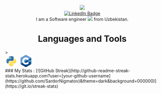 <div id="header" align="center">
  <img src="https://media.giphy.com/media/M9gbBd9nbDrOTu1Mqx/giphy.gif" width="100"/>
</div>
<div id="badges" align='center'>
  <a href="[your-linkedin-URL](https://www.linkedin.com/in/sardor-nigmatov-developer/)">
    <img src="https://img.shields.io/badge/LinkedIn-blue?style=for-the-badge&logo=linkedin&logoColor=white" alt="LinkedIn Badge"/>
  </a>
</div>
<div align='center'>I am a Software engineer <img src="https://media.giphy.com/media/WUlplcMpOCEmTGBtBW/giphy.gif" width="30"> from Uzbekistan.</div>
<h1 style='text-align:center'>Languages and Tools</h1>                                                 >
<div>
  <img src="https://github.com/devicons/devicon/blob/master/icons/python/python-original.svg" title="Python" alt="Python" width="40" height="40"/>&nbsp;
  <img src="https://github.com/devicons/devicon/blob/master/icons/cplusplus/cplusplus-original.svg" title="C++" alt="C++" width="40" height="40"/>&nbsp;
</div>
### My Stats :
[![GitHub Streak](http://github-readme-streak-stats.herokuapp.com?user=[your-github-username](https://github.com/SardorNigmatov)&theme=dark&background=000000)](https://git.io/streak-stats)

